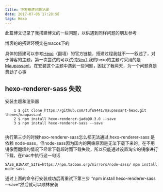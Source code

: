 ```yaml
---
title: 博客搭建问题记录
date: 2017-07-06 17:28:58
tags: Hexo 
---
```

此篇博文记录了我搭建博文的一些问题，以供遇到同样问题的朋友参考

博客的的搭建环境实在macos下的

具体的搭建可以参考[Hexo](https://hexo.io)（翻墙）的官方链接，搭建过程我就不一一叙述了，对于博客的主题，第一次尝试的可以试试[NexT](http://theme-next.iissnan.com),我的hexo的主题时采用的是[Maupassant](https://www.haomwei.com/technology/maupassant-hexo.html)，在安装这个主题中遇到一些问题，困扰了我两天，为一个问题真是费劲了心事


## hexo-renderer-sass 失败
安装主题和渲染器

```	
    1 $ git clone https://github.com/tufu9441/maupassant-hexo.git themes/maupassant
    2 $ npm install hexo-renderer-jade@0.3.0 --save
    3 $ npm install hexo-renderer-sass --save
	
```	
执行第三步的时候hexo-renderer-sass怎么都无法通过,hexo-renderer-sass 是依赖 node-sass，但node-sass因为国内的网络原因是无法下载下来的，在不用镜像而翻墙的情况下经常下载超时而下载失败，所以只能通过设置淘宝的镜像进行下载，在mac中执行这一句话

    SASS_BINARY_SITE=https://npm.taobao.org/mirrors/node-sass/ npm install node-sass

	
通过上面的命令行安装成功后再重试下第三步 “npm install hexo-renderer-sass --save”然后就可以顺林安装

